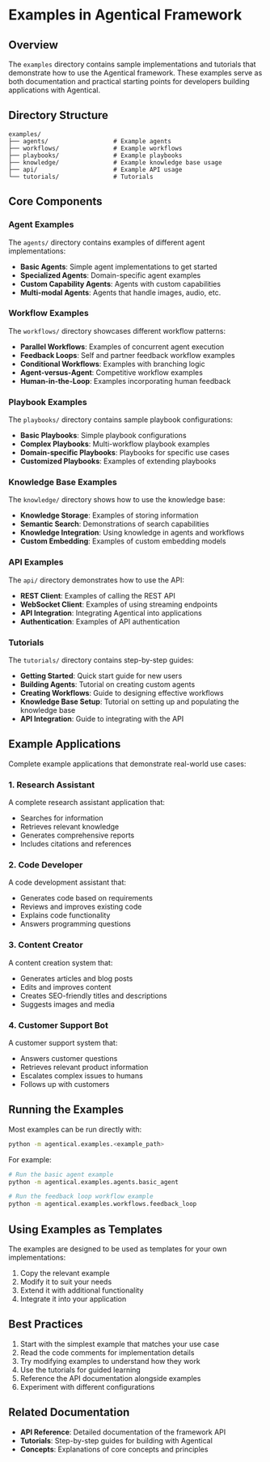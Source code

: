 # Examples in Agentical Framework

## Overview

The `examples` directory contains sample implementations and tutorials that demonstrate how to use the Agentical framework. These examples serve as both documentation and practical starting points for developers building applications with Agentical.

## Directory Structure

```
examples/
├── agents/                  # Example agents
├── workflows/               # Example workflows
├── playbooks/               # Example playbooks
├── knowledge/               # Example knowledge base usage
├── api/                     # Example API usage
└── tutorials/               # Tutorials
```

## Core Components

### Agent Examples

The `agents/` directory contains examples of different agent implementations:

- **Basic Agents**: Simple agent implementations to get started
- **Specialized Agents**: Domain-specific agent examples
- **Custom Capability Agents**: Agents with custom capabilities
- **Multi-modal Agents**: Agents that handle images, audio, etc.

### Workflow Examples

The `workflows/` directory showcases different workflow patterns:

- **Parallel Workflows**: Examples of concurrent agent execution
- **Feedback Loops**: Self and partner feedback workflow examples
- **Conditional Workflows**: Examples with branching logic
- **Agent-versus-Agent**: Competitive workflow examples
- **Human-in-the-Loop**: Examples incorporating human feedback

### Playbook Examples

The `playbooks/` directory contains sample playbook configurations:

- **Basic Playbooks**: Simple playbook configurations
- **Complex Playbooks**: Multi-workflow playbook examples
- **Domain-specific Playbooks**: Playbooks for specific use cases
- **Customized Playbooks**: Examples of extending playbooks

### Knowledge Base Examples

The `knowledge/` directory shows how to use the knowledge base:

- **Knowledge Storage**: Examples of storing information
- **Semantic Search**: Demonstrations of search capabilities
- **Knowledge Integration**: Using knowledge in agents and workflows
- **Custom Embedding**: Examples of custom embedding models

### API Examples

The `api/` directory demonstrates how to use the API:

- **REST Client**: Examples of calling the REST API
- **WebSocket Client**: Examples of using streaming endpoints
- **API Integration**: Integrating Agentical into applications
- **Authentication**: Examples of API authentication

### Tutorials

The `tutorials/` directory contains step-by-step guides:

- **Getting Started**: Quick start guide for new users
- **Building Agents**: Tutorial on creating custom agents
- **Creating Workflows**: Guide to designing effective workflows
- **Knowledge Base Setup**: Tutorial on setting up and populating the knowledge base
- **API Integration**: Guide to integrating with the API

## Example Applications

Complete example applications that demonstrate real-world use cases:

### 1. Research Assistant

A complete research assistant application that:
- Searches for information
- Retrieves relevant knowledge
- Generates comprehensive reports
- Includes citations and references

### 2. Code Developer

A code development assistant that:
- Generates code based on requirements
- Reviews and improves existing code
- Explains code functionality
- Answers programming questions

### 3. Content Creator

A content creation system that:
- Generates articles and blog posts
- Edits and improves content
- Creates SEO-friendly titles and descriptions
- Suggests images and media

### 4. Customer Support Bot

A customer support system that:
- Answers customer questions
- Retrieves relevant product information
- Escalates complex issues to humans
- Follows up with customers

## Running the Examples

Most examples can be run directly with:

```bash
python -m agentical.examples.<example_path>
```

For example:

```bash
# Run the basic agent example
python -m agentical.examples.agents.basic_agent

# Run the feedback loop workflow example
python -m agentical.examples.workflows.feedback_loop
```

## Using Examples as Templates

The examples are designed to be used as templates for your own implementations:

1. Copy the relevant example
2. Modify it to suit your needs
3. Extend it with additional functionality
4. Integrate it into your application

## Best Practices

1. Start with the simplest example that matches your use case
2. Read the code comments for implementation details
3. Try modifying examples to understand how they work
4. Use the tutorials for guided learning
5. Reference the API documentation alongside examples
6. Experiment with different configurations

## Related Documentation

- **API Reference**: Detailed documentation of the framework API
- **Tutorials**: Step-by-step guides for building with Agentical
- **Concepts**: Explanations of core concepts and principles